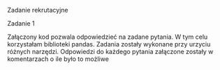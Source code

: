Zadanie rekrutacyjne

Zadanie 1

Załączony kod pozwala odpowiedzieć na zadane pytania. W tym celu korzystałam 
biblioteki pandas. Zadania zostały wykonane przy urzyciu różnych narzędzi. 
Odpowiedzi do każdego pytania załączone zostały w komentarzach o ile było to możliwe 
